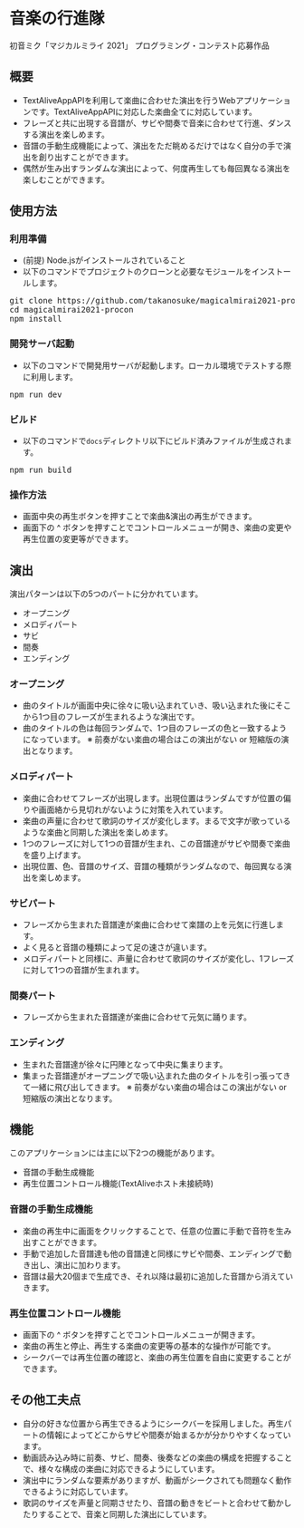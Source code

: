 # 音楽の行進隊
初音ミク「マジカルミライ 2021」 プログラミング・コンテスト応募作品

## 概要
* TextAliveAppAPIを利用して楽曲に合わせた演出を行うWebアプリケーションです。TextAliveAppAPIに対応した楽曲全てに対応しています。
* フレーズと共に出現する音譜が、サビや間奏で音楽に合わせて行進、ダンスする演出を楽しめます。
* 音譜の手動生成機能によって、演出をただ眺めるだけではなく自分の手で演出を創り出すことができます。
* 偶然が生み出すランダムな演出によって、何度再生しても毎回異なる演出を楽しむことができます。

## 使用方法
### 利用準備
* (前提) Node.jsがインストールされていること
* 以下のコマンドでプロジェクトのクローンと必要なモジュールをインストールします。
<pre>
git clone https://github.com/takanosuke/magicalmirai2021-procon.git
cd magicalmirai2021-procon
npm install
</pre>

### 開発サーバ起動
* 以下のコマンドで開発用サーバが起動します。ローカル環境でテストする際に利用します。
<pre>
npm run dev
</pre>

### ビルド
* 以下のコマンドで<code>docs</code>ディレクトリ以下にビルド済みファイルが生成されます。
<pre>
npm run build
</pre>

### 操作方法
* 画面中央の再生ボタンを押すことで楽曲&演出の再生ができます。
* 画面下の ^ ボタンを押すことでコントロールメニューが開き、楽曲の変更や再生位置の変更等ができます。

## 演出
演出パターンは以下の5つのパートに分かれています。
* オープニング
* メロディパート
* サビ
* 間奏
* エンディング

### オープニング
* 曲のタイトルが画面中央に徐々に吸い込まれていき、吸い込まれた後にそこから1つ目のフレーズが生まれるような演出です。
* 曲のタイトルの色は毎回ランダムで、1つ目のフレーズの色と一致するようになっています。
※ 前奏がない楽曲の場合はこの演出がない or 短縮版の演出となります。

### メロディパート
* 楽曲に合わせてフレーズが出現します。出現位置はランダムですが位置の偏りや画面絡から見切れがないように対策を入れています。
* 楽曲の声量に合わせて歌詞のサイズが変化します。まるで文字が歌っているような楽曲と同期した演出を楽しめます。
* 1つのフレーズに対して1つの音譜が生まれ、この音譜達がサビや間奏で楽曲を盛り上げます。
* 出現位置、色、音譜のサイズ、音譜の種類がランダムなので、毎回異なる演出を楽しめます。

### サビパート
* フレーズから生まれた音譜達が楽曲に合わせて楽譜の上を元気に行進します。
* よく見ると音譜の種類によって足の速さが違います。
* メロディパートと同様に、声量に合わせて歌詞のサイズが変化し、1フレーズに対して1つの音譜が生まれます。
### 間奏パート
* フレーズから生まれた音譜達が楽曲に合わせて元気に踊ります。

### エンディング
* 生まれた音譜達が徐々に円陣となって中央に集まります。
* 集まった音譜達がオープニングで吸い込まれた曲のタイトルを引っ張ってきて一緒に飛び出してきます。
※ 前奏がない楽曲の場合はこの演出がない or 短縮版の演出となります。

## 機能
このアプリケーションには主に以下2つの機能があります。
* 音譜の手動生成機能
* 再生位置コントロール機能(TextAliveホスト未接続時)

### 音譜の手動生成機能
* 楽曲の再生中に画面をクリックすることで、任意の位置に手動で音符を生み出すことができます。
* 手動で追加した音譜達も他の音譜達と同様にサビや間奏、エンディングで動き出し、演出に加わります。
* 音譜は最大20個まで生成でき、それ以降は最初に追加した音譜から消えていきます。

### 再生位置コントロール機能
* 画面下の ^ ボタンを押すことでコントロールメニューが開きます。
* 楽曲の再生と停止、再生する楽曲の変更等の基本的な操作が可能です。
* シークバーでは再生位置の確認と、楽曲の再生位置を自由に変更することができます。

## その他工夫点
* 自分の好きな位置から再生できるようにシークバーを採用しました。再生パートの情報によってどこからサビや間奏が始まるかが分かりやすくなっています。
* 動画読み込み時に前奏、サビ、間奏、後奏などの楽曲の構成を把握することで、様々な構成の楽曲に対応できるようにしています。
* 演出中にランダムな要素がありますが、動画がシークされても問題なく動作できるように対応しています。
* 歌詞のサイズを声量と同期させたり、音譜の動きをビートと合わせて動かしたりすることで、音楽と同期した演出にしています。